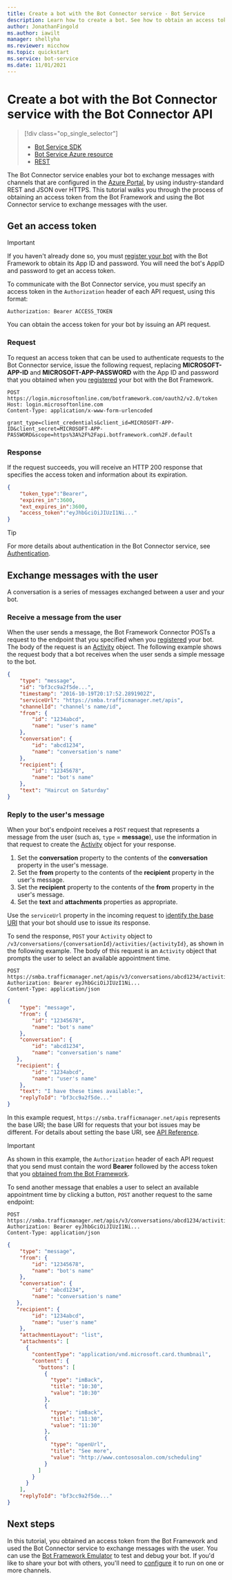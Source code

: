 ```yaml
---
title: Create a bot with the Bot Connector service - Bot Service
description: Learn how to create a bot. See how to obtain an access token from the Bot Framework and use the Bot Connector service to exchange messages with users. 
author: JonathanFingold
ms.author: iawilt
manager: shellyha
ms.reviewer: micchow
ms.topic: quickstart
ms.service: bot-service
ms.date: 11/01/2021
---
```


# Create a bot with the Bot Connector service with the Bot Connector API

> [!div class="op_single_selector"]
> - [Bot Service SDK](../bot-service-quickstart-create-bot.md)
> - [Bot Service Azure resource](../bot-service-quickstart.md)
> - [REST](../rest-api/bot-framework-rest-connector-quickstart.md)

The Bot Connector service enables your bot to exchange messages with channels that are configured in the [Azure Portal](https://portal.azure.com), by using industry-standard REST and JSON over HTTPS. This tutorial walks you through the process of obtaining an access token from the Bot Framework and using the Bot Connector service to exchange messages with the user.

<a id="get-token"></a>

## Get an access token

> [!IMPORTANT]
> If you haven't already done so, you must [register your bot](../bot-service-quickstart-registration.md) with the Bot Framework to obtain its App ID and password. You will need the bot's AppID and password to get an access token.

To communicate with the Bot Connector service, you must specify an access token in the `Authorization` header of each API request, using this format:

```http
Authorization: Bearer ACCESS_TOKEN
```

You can obtain the access token for your bot by issuing an API request.

### Request

To request an access token that can be used to authenticate requests to the Bot Connector service, issue the following request, replacing **MICROSOFT-APP-ID** and **MICROSOFT-APP-PASSWORD** with the App ID and password that you obtained when you [registered](../bot-service-quickstart-registration.md) your bot with the Bot Framework.

```http
POST https://login.microsoftonline.com/botframework.com/oauth2/v2.0/token
Host: login.microsoftonline.com
Content-Type: application/x-www-form-urlencoded

grant_type=client_credentials&client_id=MICROSOFT-APP-ID&client_secret=MICROSOFT-APP-PASSWORD&scope=https%3A%2F%2Fapi.botframework.com%2F.default
```

### Response

If the request succeeds, you will receive an HTTP 200 response that specifies the access token and information about its expiration.

```json
{
    "token_type":"Bearer",
    "expires_in":3600,
    "ext_expires_in":3600,
    "access_token":"eyJhbGciOiJIUzI1Ni..."
}
```

> [!TIP]
> For more details about authentication in the Bot Connector service, see [Authentication](bot-framework-rest-connector-authentication.md).

## Exchange messages with the user

A conversation is a series of messages exchanged between a user and your bot.

### Receive a message from the user

When the user sends a message, the Bot Framework Connector POSTs a request to the endpoint that you specified when you [registered](../bot-service-quickstart-registration.md) your bot. The body of the request is an [Activity][] object. The following example shows the request body that a bot receives when the user sends a simple message to the bot.

```json
{
    "type": "message",
    "id": "bf3cc9a2f5de...",
    "timestamp": "2016-10-19T20:17:52.2891902Z",
    "serviceUrl": "https://smba.trafficmanager.net/apis",
    "channelId": "channel's name/id",
    "from": {
        "id": "1234abcd",
        "name": "user's name"
    },
    "conversation": {
        "id": "abcd1234",
        "name": "conversation's name"
    },
    "recipient": {
        "id": "12345678",
        "name": "bot's name"
    },
    "text": "Haircut on Saturday"
}
```

### Reply to the user's message

When your bot's endpoint receives a `POST` request that represents a message from the user (such as, `type` = **message**), use the information in that request to create the [Activity][] object for your response.

1. Set the **conversation** property to the contents of the **conversation** property in the user's message.
2. Set the **from** property to the contents of the **recipient** property in the user's message.
3. Set the **recipient** property to the contents of the **from** property in the user's message.
4. Set the **text** and **attachments** properties as appropriate.

Use the `serviceUrl` property in the incoming request to [identify the base URI](bot-framework-rest-connector-api-reference.md#base-uri) that your bot should use to issue its response.

To send the response, `POST` your `Activity` object to `/v3/conversations/{conversationId}/activities/{activityId}`, as shown in the following example. The body of this request is an `Activity` object that prompts the user to select an available appointment time.

```http
POST https://smba.trafficmanager.net/apis/v3/conversations/abcd1234/activities/bf3cc9a2f5de... 
Authorization: Bearer eyJhbGciOiJIUzI1Ni...
Content-Type: application/json
```

```json
{
    "type": "message",
    "from": {
        "id": "12345678",
        "name": "bot's name"
    },
    "conversation": {
        "id": "abcd1234",
        "name": "conversation's name"
   },
   "recipient": {
        "id": "1234abcd",
        "name": "user's name"
    },
    "text": "I have these times available:",
    "replyToId": "bf3cc9a2f5de..."
}
```

In this example request, `https://smba.trafficmanager.net/apis` represents the base URI; the base URI for requests that your bot issues may be different. For details about setting the base URI, see [API Reference](bot-framework-rest-connector-api-reference.md#base-uri).

> [!IMPORTANT]
> As shown in this example, the `Authorization` header of each API request that you send must contain the word **Bearer** followed by the access token that you [obtained from the Bot Framework](#get-token).

To send another message that enables a user to select an available appointment time by clicking a button, `POST` another request to the same endpoint:

```http
POST https://smba.trafficmanager.net/apis/v3/conversations/abcd1234/activities/bf3cc9a2f5de... 
Authorization: Bearer eyJhbGciOiJIUzI1Ni...
Content-Type: application/json
```

```json
{
    "type": "message",
    "from": {
        "id": "12345678",
        "name": "bot's name"
    },
    "conversation": {
        "id": "abcd1234",
        "name": "conversation's name"
   },
   "recipient": {
        "id": "1234abcd",
        "name": "user's name"
    },
    "attachmentLayout": "list",
    "attachments": [
      {
        "contentType": "application/vnd.microsoft.card.thumbnail",
        "content": {
          "buttons": [
            {
              "type": "imBack",
              "title": "10:30",
              "value": "10:30"
            },
            {
              "type": "imBack",
              "title": "11:30",
              "value": "11:30"
            },
            {
              "type": "openUrl",
              "title": "See more",
              "value": "http://www.contososalon.com/scheduling"
            }
          ]
        }
      }
    ],
    "replyToId": "bf3cc9a2f5de..."
}
```

## Next steps

In this tutorial, you obtained an access token from the Bot Framework and used the Bot Connector service to exchange messages with the user.
You can use the [Bot Framework Emulator](../bot-service-debug-emulator.md) to test and debug your bot.
If you'd like to share your bot with others, you'll need to [configure](../bot-service-manage-channels.md) it to run on one or more channels.

[Activity]: bot-framework-rest-connector-api-reference.md#activity-object

